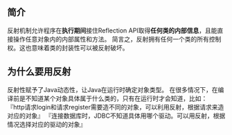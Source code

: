## 简介
反射机制允许程序在**执行期间**接住Reflection API取得**任何类的内部信息**，且能直接操作任意对象内的内部属性和方法。
简言之，反射拥有任何一个类的所有控制权。这也意味着类的封装性可以被反射破坏。

## 为什么要用反射
反射性赋予了Java动态性，让Java在运行时确定对象类型。
在很多情况下，在编译前是不知道某个对象具体属于什么类的，只有在运行时才会知道，比如：
『http请求login和请求register需要造不同的对象，可以利用反射，根据请求来造对应的对象』
『连接数据库时，JDBC不知道具体用哪个驱动。可以用反射，根据情况选择对应的驱动的对象』